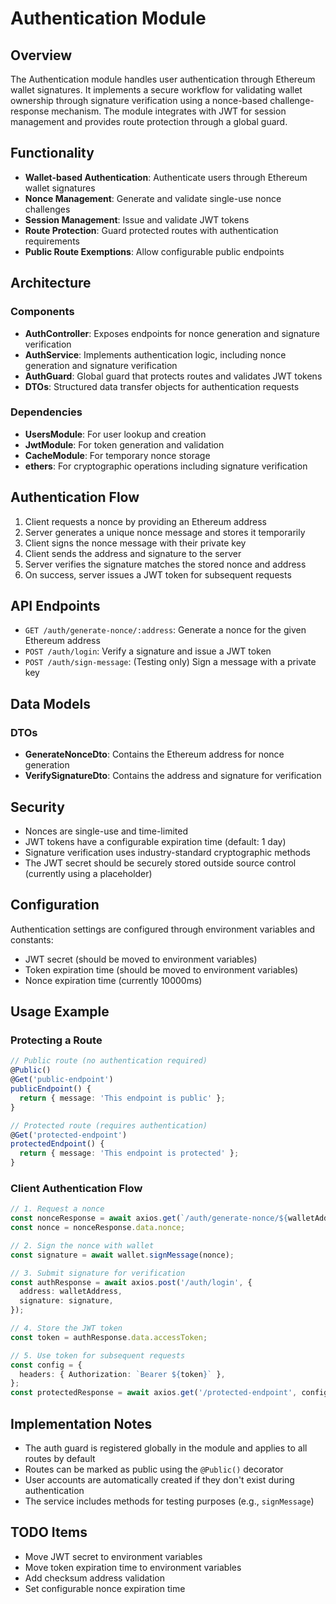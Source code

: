 # Authentication Module

## Overview

The Authentication module handles user authentication through Ethereum wallet signatures. It implements a secure workflow for validating wallet ownership through signature verification using a nonce-based challenge-response mechanism. The module integrates with JWT for session management and provides route protection through a global guard.

## Functionality

- **Wallet-based Authentication**: Authenticate users through Ethereum wallet signatures
- **Nonce Management**: Generate and validate single-use nonce challenges
- **Session Management**: Issue and validate JWT tokens
- **Route Protection**: Guard protected routes with authentication requirements
- **Public Route Exemptions**: Allow configurable public endpoints

## Architecture

### Components

- **AuthController**: Exposes endpoints for nonce generation and signature verification
- **AuthService**: Implements authentication logic, including nonce generation and signature verification
- **AuthGuard**: Global guard that protects routes and validates JWT tokens
- **DTOs**: Structured data transfer objects for authentication requests

### Dependencies

- **UsersModule**: For user lookup and creation
- **JwtModule**: For token generation and validation
- **CacheModule**: For temporary nonce storage
- **ethers**: For cryptographic operations including signature verification

## Authentication Flow

1. Client requests a nonce by providing an Ethereum address
2. Server generates a unique nonce message and stores it temporarily
3. Client signs the nonce message with their private key
4. Client sends the address and signature to the server
5. Server verifies the signature matches the stored nonce and address
6. On success, server issues a JWT token for subsequent requests

## API Endpoints

- `GET /auth/generate-nonce/:address`: Generate a nonce for the given Ethereum address
- `POST /auth/login`: Verify a signature and issue a JWT token
- `POST /auth/sign-message`: (Testing only) Sign a message with a private key

## Data Models

### DTOs

- **GenerateNonceDto**: Contains the Ethereum address for nonce generation
- **VerifySignatureDto**: Contains the address and signature for verification

## Security

- Nonces are single-use and time-limited
- JWT tokens have a configurable expiration time (default: 1 day)
- Signature verification uses industry-standard cryptographic methods
- The JWT secret should be securely stored outside source control (currently using a placeholder)

## Configuration

Authentication settings are configured through environment variables and constants:

- JWT secret (should be moved to environment variables)
- Token expiration time (should be moved to environment variables)
- Nonce expiration time (currently 10000ms)

## Usage Example

### Protecting a Route

```typescript
// Public route (no authentication required)
@Public()
@Get('public-endpoint')
publicEndpoint() {
  return { message: 'This endpoint is public' };
}

// Protected route (requires authentication)
@Get('protected-endpoint')
protectedEndpoint() {
  return { message: 'This endpoint is protected' };
}
```

### Client Authentication Flow

```typescript
// 1. Request a nonce
const nonceResponse = await axios.get(`/auth/generate-nonce/${walletAddress}`);
const nonce = nonceResponse.data.nonce;

// 2. Sign the nonce with wallet
const signature = await wallet.signMessage(nonce);

// 3. Submit signature for verification
const authResponse = await axios.post('/auth/login', {
  address: walletAddress,
  signature: signature,
});

// 4. Store the JWT token
const token = authResponse.data.accessToken;

// 5. Use token for subsequent requests
const config = {
  headers: { Authorization: `Bearer ${token}` },
};
const protectedResponse = await axios.get('/protected-endpoint', config);
```

## Implementation Notes

- The auth guard is registered globally in the module and applies to all routes by default
- Routes can be marked as public using the `@Public()` decorator
- User accounts are automatically created if they don't exist during authentication
- The service includes methods for testing purposes (e.g., `signMessage`)

## TODO Items

- Move JWT secret to environment variables
- Move token expiration time to environment variables
- Add checksum address validation
- Set configurable nonce expiration time
